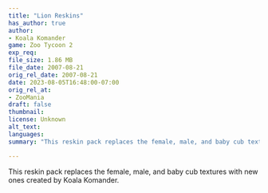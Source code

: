 ```yaml
---
title: "Lion Reskins"
has_author: true
author: 
- Koala Komander
game: Zoo Tycoon 2
exp_req: 
file_size: 1.86 MB
file_date: 2007-08-21
orig_rel_date: 2007-08-21
date: 2023-08-05T16:48:00-07:00
orig_rel_at: 
- ZooMania
draft: false
thumbnail: 
license: Unknown
alt_text: 
languages:
summary: "This reskin pack replaces the female, male, and baby cub textures"

---
```


This reskin pack replaces the female, male, and baby cub textures with new ones created by Koala Komander.